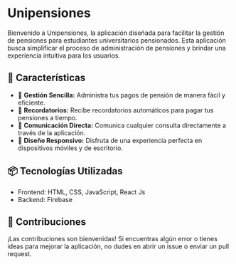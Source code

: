 # Unipensiones

Bienvenido a Unipensiones, la aplicación diseñada para facilitar la gestión de pensiones para estudiantes universitarios pensionados. Esta aplicación busca simplificar el proceso de administración de pensiones y brindar una experiencia intuitiva para los usuarios.

## 🚀 Características

- 💼 **Gestión Sencilla:** Administra tus pagos de pensión de manera fácil y eficiente.
- 📅 **Recordatorios:** Recibe recordatorios automáticos para pagar tus pensiones a tiempo.
- 📧 **Comunicación Directa:** Comunica cualquier consulta directamente a través de la aplicación.
- 📱 **Diseño Responsivo:** Disfruta de una experiencia perfecta en dispositivos móviles y de escritorio.

## 📦 Tecnologías Utilizadas

- Frontend: HTML, CSS, JavaScript, React Js
- Backend: Firebase

## 🤝 Contribuciones

¡Las contribuciones son bienvenidas! Si encuentras algún error o tienes ideas para mejorar la aplicación, no dudes en abrir un issue o enviar un pull request.
